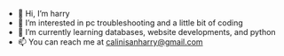 - 👋 Hi, I’m harry
- 👀 I’m interested in pc troubleshooting and a little bit of coding
- 🌱 I’m currently learning databases, website developments, and python
- 📫 You can reach me at calinisanharry@gmail.com

<!---
spadeee1/spadeee1 is a ✨ special ✨ repository because its `README.md` (this file) appears on your GitHub profile.
You can click the Preview link to take a look at your changes.
--->
